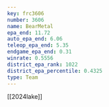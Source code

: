 ```yaml
---
key: frc3606
number: 3606
name: BearMetal
epa_end: 11.72
auto_epa_end: 6.06
teleop_epa_end: 5.35
endgame_epa_end: 0.31
winrate: 0.5556
district_epa_rank: 1022
district_epa_percentile: 0.4325
type: Team
---
```

[[2024lake]]
